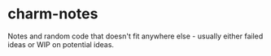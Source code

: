 # charm-notes
Notes and random code that doesn't fit anywhere else - usually either failed ideas or WIP on potential ideas.
